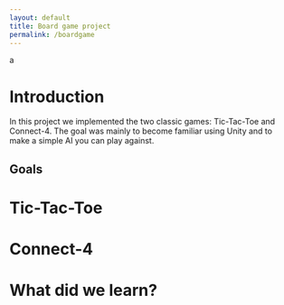 ```yaml
---
layout: default
title: Board game project
permalink: /boardgame
---
```


<script src="https://d3js.org/d3.v4.min.js"></script>
<script src="Charts/barChart.js"></script>
<script src="Charts/lineChart.js"></script>

<!--Unity-->
<link rel="shortcut icon" href="Unity/Shared/favicon.ico">
<link rel="stylesheet" href="Unity/Shared/style.css">
<script src="Unity/Shared/UnityProgress.js"></script>
<script src="Unity/Shared/UnityLoader.js"></script>
<script src="Unity/unitySceneLoader.js"></script>

<!--Global-->
<link rel="stylesheet" type="text/css" href="styles.css">
<script src="global.js"></script>
a

# Introduction
In this project we implemented the two classic games: Tic-Tac-Toe and Connect-4. The goal was mainly to become familiar using Unity and to make a simple AI you can play against.

## Goals

# Tic-Tac-Toe
<div id="ticTacToeContainer" class="media"></div>

# Connect-4
<div id="connect4Container" class="media"></div>

# What did we learn?


